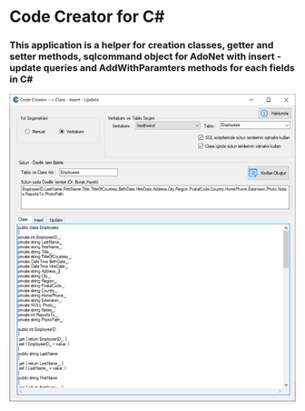 # Code Creator for C#
### This application is a helper for creation classes, getter and setter methods, sqlcommand object for AdoNet with insert - update queries and AddWithParamters methods for each fields in C#

<img src="https://github.com/burakhayirli/CodeCreator/blob/master/ResultView.png"/>
